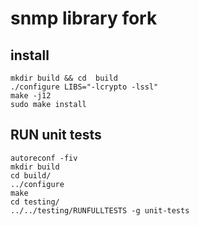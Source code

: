 # snmp library fork

## install
```
mkdir build && cd  build
./configure LIBS="-lcrypto -lssl"
make -j12
sudo make install
```
## RUN unit tests
```
autoreconf -fiv
mkdir build
cd build/
../configure
make
cd testing/
../../testing/RUNFULLTESTS -g unit-tests
```

